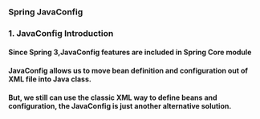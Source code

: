 ###           Spring JavaConfig

### 1. JavaConfig Introduction

####  Since Spring 3,JavaConfig features are included in Spring Core module

####  JavaConfig allows us to move bean definition and configuration out of XML file into Java class.

####  But, we still can use the classic XML way to define beans and configuration, the JavaConfig is just another alternative solution.
